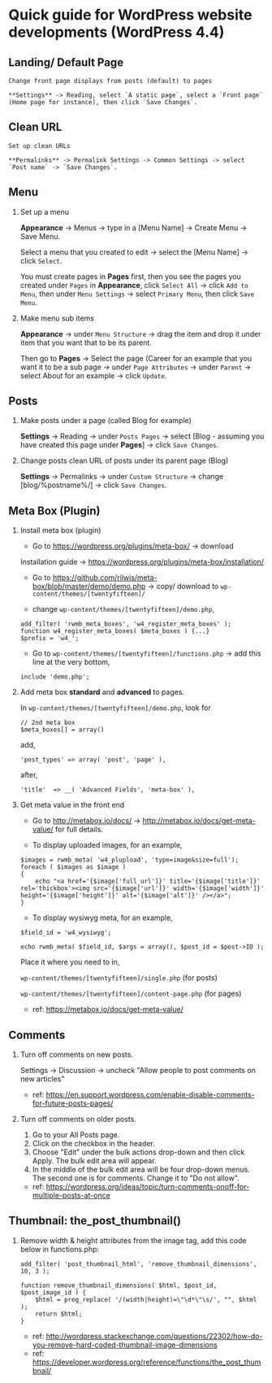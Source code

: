 # Quick guide for WordPress website developments (WordPress 4.4)

## Landing/ Default Page

    Change front page displays from posts (default) to pages

    **Settings** -> Reading, select `A static page`, select a `Front page` (Home page for instance), then click `Save Changes`.

## Clean URL

    Set up clean URLs

    **Permalinks** -> Permalink Settings -> Common Settings -> select `Post name` -> `Save Changes`.

## Menu

1. Set up a menu

    **Appearance** -> Menus -> type in a [Menu Name] -> Create Menu -> Save Menu.

    Select a menu that you created to edit ->  select the [Menu Name] -> click `Select`.

    You must create pages in **Pages** first, then you see the pages you created under `Pages` in **Appearance**, click `Select All` -> click `Add to Menu`, then under `Menu Settings` -> select `Primary Menu`, then click `Save Menu`.


2. Make menu sub items

    **Appearance** -> under `Menu Structure` -> drag the item and drop it under item that you want that to be its parent.

    Then go to **Pages** -> Select the page (Career for an example that you want it to be a sub page -> under `Page Attributes` -> under `Parent` -> select About for an example -> click `Update`.

## Posts

1. Make posts under a page (called Blog for example)

    **Settings** -> Reading -> under `Posts Pages` -> select [Blog - assuming you have created this page under **Pages**] -> click `Save Changes`.


2. Change posts clean URL of posts under its parent page (Blog)

    **Settings** -> Permalinks -> under `Custom Structure` -> change [blog/%postname%/] -> click `Save Changes`.

## Meta Box (Plugin)

1. Install meta box (plugin)

    * Go to https://wordpress.org/plugins/meta-box/ -> download

    Installation guide -> https://wordpress.org/plugins/meta-box/installation/

    * Go to  https://github.com/rilwis/meta-box/blob/master/demo/demo.php -> copy/ download to `wp-content/themes/[twentyfifteen]/`

    * change `wp-content/themes/[twentyfifteen]/demo.php`,

    ```
    add_filter( 'rwmb_meta_boxes', 'w4_register_meta_boxes' );
    function w4_register_meta_boxes( $meta_boxes ) {...}
    $prefix = 'w4_';
    ```

    * Go to `wp-content/themes/[twentyfifteen]/functions.php` -> add this line at the very bottom,

    `include 'demo.php';`


2. Add meta box **standard** and **advanced** to pages.

    In `wp-content/themes/[twentyfifteen]/demo.php`, look for

    ```
    // 2nd meta box
    $meta_boxes[] = array()
    ```

    add,

    `'post_types' => array( 'post', 'page' ),`

    after,

    `'title'  => __( 'Advanced Fields', 'meta-box' ),`


3. Get meta value in the front end

    * Go to http://metabox.io/docs/ -> http://metabox.io/docs/get-meta-value/ for full details.

    * To display uploaded images,  for an example,

    ```
    $images = rwmb_meta( 'w4_plupload', 'type=image&size=full');
    foreach ( $images as $image )
    {
        echo "<a href='{$image['full_url']}' title='{$image['title']}' rel='thickbox'><img src='{$image['url']}' width='{$image['width']}' height='{$image['height']}' alt='{$image['alt']}' /></a>";
    }
    ```
    * To display wysiwyg meta,  for an example,

    ```
    $field_id = 'w4_wysiwyg';

    echo rwmb_meta( $field_id, $args = array(), $post_id = $post->ID );
    ```

    Place it where you need to in,

    `wp-content/themes/[twentyfifteen]/single.php` (for posts)

    `wp-content/themes/[twentyfifteen]/content-page.php` (for pages)

    * ref: https://metabox.io/docs/get-meta-value/

## Comments

1. Turn off comments on new posts.

    Settings -> Discussion -> uncheck "Allow people to post comments on new articles"

    * ref: https://en.support.wordpress.com/enable-disable-comments-for-future-posts-pages/

2. Turn off comments on older posts.

    1. Go to your All Posts page.
    2. Click on the checkbox in the header.
    3. Choose "Edit" under the bulk actions drop-down and then click Apply. The bulk edit area will appear.
    4. In the middle of the bulk edit area will be four drop-down menus. The second one is for comments. Change it to "Do not allow".

    * ref: https://wordpress.org/ideas/topic/turn-comments-onoff-for-multiple-posts-at-once

## Thumbnail: the_post_thumbnail()

1. Remove width & height attributes from the image tag, add this code below in functions.php:

    ```
    add_filter( 'post_thumbnail_html', 'remove_thumbnail_dimensions', 10, 3 );

    function remove_thumbnail_dimensions( $html, $post_id, $post_image_id ) {
        $html = preg_replace( '/(width|height)=\"\d*\"\s/', "", $html );
        return $html;
    }
    ```

    * ref: http://wordpress.stackexchange.com/questions/22302/how-do-you-remove-hard-coded-thumbnail-image-dimensions
    * ref: https://developer.wordpress.org/reference/functions/the_post_thumbnail/
